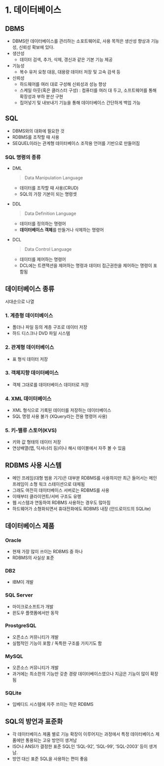 # 1. 데이터베이스
## DBMS

- DBMS란 데이터베이스를 관리하는 소포트웨어로, 사용 목적은 생산성 향상과 기능성, 신뢰성 확보에 있다.
- 생산성
    - 데이터 검색, 추가, 삭제, 갱신과 같은 기본 기능 제공
- 기능성
    - 복수 유저 요청 대응, 대용량 데이터 저장 및 고속 검색 등
- 신뢰성
    - 하드웨어를 여러 대로 구성해 신뢰성과 성능 향상
    - 스케일 아웃(혹은 클러스터 구성) : 컴퓨터를 여러 대 두고, 소프트웨어를 통해 확장성과 부하 분산 구현
    - 집어넣기 및 내보내기 기능을 통해 데이터베이스 간단하게 백업 가능

## SQL

- DBMS와의 대화에 필요한 것
- RDBMS를 조작할 때 사용
- SEQUEL이라는 관계형 데이터베이스 조작용 언어를 기반으로 만들어짐

### SQL 명령의 종류

- DML
    
    > Data Manipulation Language
    > 
    - 데이터를 조작할 때 사용(CRUD)
    - SQL의 가장 기본이 되는 명령셋
- DDL
    
    > Data Definition Language
    > 
    - 데이터를 정의하는 명령어
    - **데이터베이스 객체**를 만들거나 삭제하는 명령어
- DCL
    
    > Data Control Language
    > 
    - 데이터를 제어하는 명령어
    - DCL에는 트랜잭션을 제어하는 명령과 데이터 접근권한을 제어하는 명령이 포함됨

## 데이터베이스 종류

시대순으로 나열

### 1. 계층형 데이터베이스

- 폴더나 파일 등의 계층 구조로 데이터 저장
- 하드 디스크나 DVD 파일 시스템

### 2. 관계형 데이터베이스

- 표 형식 데이터 저장

### 3. 객체지향 데이터베이스

- 객체 그대로를 데이터베이스 데이터로 저장

### 4. XML 데이터베이스

- XML 형식으로 기록된 데이터를 저장하는 데이터베이스
- SQL 명령 사용 불가 (XQuery라는 전용 명령어 사용)

### 5. 키-밸류 스토어(KVS)

- 키와 값 형태의 데이터 저장
- 연상배열(맵, 딕셔너리 등)이나 해시 테이블에서 자주 볼 수 있음

## RDBMS 사용 시스템

- 메인 프레임(대형 범용 기기)은 대부분 RDBMS를 사용하지만 최근 들어서는 메인 프레임이 소형 워크 스테이션으로 대체됨
- 그래도 여전히 데이터베이스 서버로는 RDBMS를 사용
- 이때부터 클라이언트/서버 구조도 유행
- 웹 시스템과 연동하여 RDBMS 사용하는 경우도 많아짐
- 하드웨어가 소형화되면서 휴대전화에도 RDBMS 내장 (안드로이드의 SQLite)

## 데이터베이스 제품

### Oracle

- 현재 가장 많이 쓰이는 RDBMS 중 하나
- RDBMS의 사실상 표준

### DB2

- IBM이 개발

### SQL Server

- 마이크로소프트가 개발
- 윈도우 플랫폼에서만 동작

### ProstgreSQL

- 오픈소스 커뮤니티가 개발
- 실험적인 기능이 포함 / 독특한 구조를 가지기도 함

### MySQL

- 오픈소스 커뮤니티가 개발
- 과거에는 최소한의 기능만 갖춘 경량 데이터베이스였으나 지금은 기능이 많이 확장됨

### SQLite

- 임베디드 시스템에 자주 쓰이는 작은 RDBMS

## SQL의 방언과 표준화

- 각 데이터베이스 제품 별로 기능 확장이 이루어지는 과정에서 특정 데이터베이스 제품에만 통용되는 고유 방언이 생겨남
- ISO나 ANSI가 결정한 표준 SQL인 ‘SQL-92’, ‘SQL-99’, ‘SQL-2003’ 등이 생겨남.
- 방언 대신 표준 SQL을 사용하는 편이 좋음